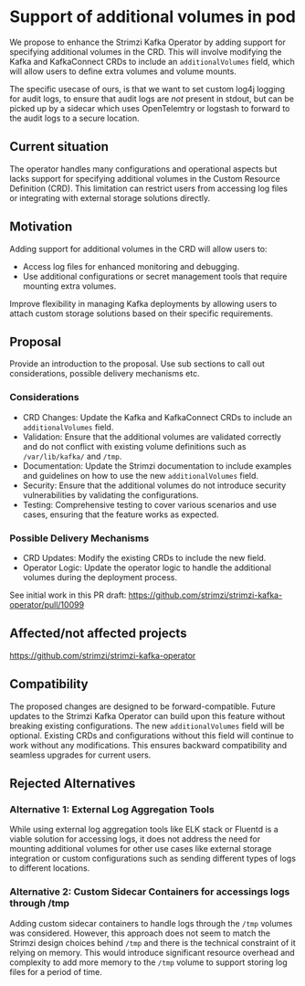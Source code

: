 # Support of additional volumes in pod

We propose to enhance the Strimzi Kafka Operator by adding support for specifying additional volumes in the CRD. This will involve modifying the Kafka and KafkaConnect CRDs to include an `additionalVolumes` field, which will allow users to define extra volumes and volume mounts.

The specific usecase of ours, is that we want to set custom log4j logging for audit logs, to ensure that audit logs are *not* present in stdout, but can be picked up by a sidecar which uses OpenTelemtry or logstash to forward to the audit logs to a secure location.

## Current situation

The operator handles many configurations and operational aspects but lacks support for specifying additional volumes in the Custom Resource Definition (CRD). This limitation can restrict users from accessing log files or integrating with external storage solutions directly.

## Motivation

Adding support for additional volumes in the CRD will allow users to:

 - Access log files for enhanced monitoring and debugging.
 - Use additional configurations or secret management tools that require mounting extra volumes.

Improve flexibility in managing Kafka deployments by allowing users to attach custom storage solutions based on their specific requirements.

## Proposal

Provide an introduction to the proposal. Use sub sections to call out considerations, possible delivery mechanisms etc.

### Considerations

- CRD Changes: Update the Kafka and KafkaConnect CRDs to include an `additionalVolumes` field.
- Validation: Ensure that the additional volumes are validated correctly and do not conflict with existing volume definitions such as `/var/lib/kafka/` and `/tmp`.
- Documentation: Update the Strimzi documentation to include examples and guidelines on how to use the new `additionalVolumes` field.
- Security: Ensure that the additional volumes do not introduce security vulnerabilities by validating the configurations.
- Testing: Comprehensive testing to cover various scenarios and use cases, ensuring that the feature works as expected.

### Possible Delivery Mechanisms

- CRD Updates: Modify the existing CRDs to include the new field.
- Operator Logic: Update the operator logic to handle the additional volumes during the deployment process.

See initial work in this PR draft:
<https://github.com/strimzi/strimzi-kafka-operator/pull/10099>

## Affected/not affected projects

<https://github.com/strimzi/strimzi-kafka-operator>

## Compatibility

The proposed changes are designed to be forward-compatible. Future updates to the Strimzi Kafka Operator can build upon this feature without breaking existing configurations.
The new `additionalVolumes` field will be optional. Existing CRDs and configurations without this field will continue to work without any modifications. This ensures backward compatibility and seamless upgrades for current users.

## Rejected Alternatives

### Alternative 1: External Log Aggregation Tools
While using external log aggregation tools like ELK stack or Fluentd is a viable solution for accessing logs, it does not address the need for mounting additional volumes for other use cases like external storage integration or custom configurations such as sending different types of logs to different locations.

### Alternative 2: Custom Sidecar Containers for accessings logs through /tmp

Adding custom sidecar containers to handle logs through the `/tmp` volumes was considered. However, this approach does not seem to match the Strimzi design choices behind `/tmp` and there is the technical constraint of it relying on memory. This would introduce significant resource overhead and complexity to add more memory to the `/tmp` volume to support storing log files for a period of time.


